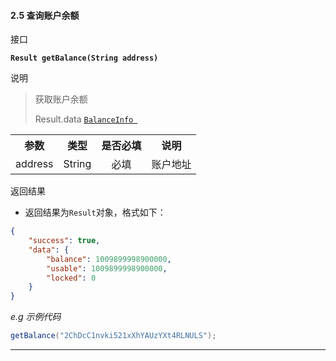 #### 2.5 查询账户余额
接口

**`Result getBalance(String address)`**

说明

> 获取账户余额
>
> Result.data <a href="#BalanceInfo">`BalanceInfo `</a>

<table>
    <tr>
        <th align="center">参数</th>
        <th align="center">类型</th>
        <th align="center">是否必填</th>
        <th align="center">说明</th>
    </tr>
    <tr>
        <td align="center">address</td>
        <td align="center">String</td>
        <td align="center">必填</td>
        <td align="center">账户地址</td>
    </tr>
    </table>

返回结果  

- 返回结果为`Result`对象，格式如下：

```json
{
    "success": true,
    "data": {
        "balance": 1009899998900000,
        "usable": 1009899998900000,
        "locked": 0
    }
}
```
*e.g 示例代码*

```java
getBalance("2ChDcC1nvki521xXhYAUzYXt4RLNULS");
```
---
